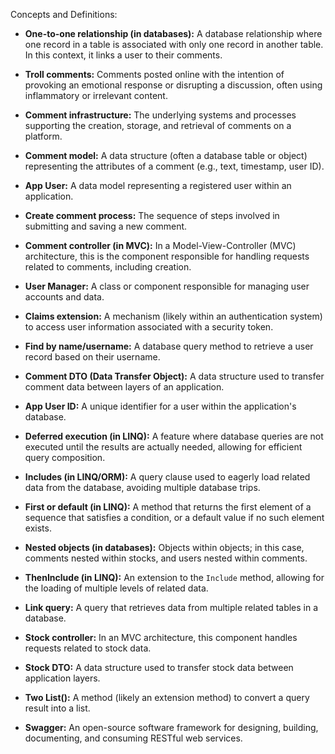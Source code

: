 Concepts and Definitions:

* **One-to-one relationship (in databases):** A database relationship where one record in a table is associated with only one record in another table.  In this context, it links a user to their comments.

* **Troll comments:**  Comments posted online with the intention of provoking an emotional response or disrupting a discussion, often using inflammatory or irrelevant content.

* **Comment infrastructure:** The underlying systems and processes supporting the creation, storage, and retrieval of comments on a platform.

* **Comment model:** A data structure (often a database table or object) representing the attributes of a comment (e.g., text, timestamp, user ID).

* **App User:**  A data model representing a registered user within an application.

* **Create comment process:** The sequence of steps involved in submitting and saving a new comment.

* **Comment controller (in MVC):**  In a Model-View-Controller (MVC) architecture, this is the component responsible for handling requests related to comments, including creation.

* **User Manager:** A class or component responsible for managing user accounts and data.

* **Claims extension:** A mechanism (likely within an authentication system) to access user information associated with a security token.

* **Find by name/username:** A database query method to retrieve a user record based on their username.

* **Comment DTO (Data Transfer Object):** A data structure used to transfer comment data between layers of an application.

* **App User ID:** A unique identifier for a user within the application's database.

* **Deferred execution (in LINQ):** A feature where database queries are not executed until the results are actually needed, allowing for efficient query composition.

* **Includes (in LINQ/ORM):**  A query clause used to eagerly load related data from the database, avoiding multiple database trips.

* **First or default (in LINQ):** A method that returns the first element of a sequence that satisfies a condition, or a default value if no such element exists.

* **Nested objects (in databases):** Objects within objects; in this case, comments nested within stocks, and users nested within comments.

* **ThenInclude (in LINQ):**  An extension to the `Include` method, allowing for the loading of multiple levels of related data.

* **Link query:** A query that retrieves data from multiple related tables in a database.

* **Stock controller:**  In an MVC architecture, this component handles requests related to stock data.

* **Stock DTO:** A data structure used to transfer stock data between application layers.

* **Two List():** A method (likely an extension method) to convert a query result into a list.

* **Swagger:** An open-source software framework for designing, building, documenting, and consuming RESTful web services.